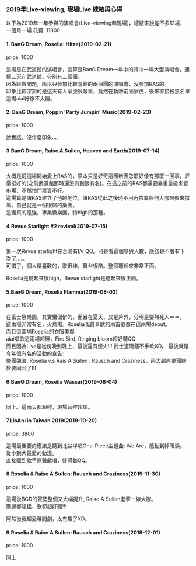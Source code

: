 ### 2019年Live-viewing, 現場Live 總結與心得

以下為2019年一年參與的演唱會(Live-viewing和現場)，總結來說差不多12場，一個月一場
花費: 11800

#### 1. BanG Dream, Roselia: Hitze(2019-02-21)

price: 1000

這場是在武道館的演唱會，這算是BanG Dream一年中的其中一場大型演唱會，連續三天在武道館，分別有三個團。<br />
因為經費問題，所以只參加比較喜歡的兩個團的演唱會，沒參加RAS的。<br />
印象比較深刻的是這天有人家虎很嚴重，竟然在軌跡前面家虎，後來直接被黑名單<br />
這場aiai好像不太穩。

#### 2. BanG Dream, Poppin' Party Jumpin' Music(2019-02-23)

price: 1000

說實話，沒什麼印象...。

#### 3.BanG Dream, Raise A Suilen, Heaven and Earth(2019-07-14)

price: 1000

大概是從這場開始愛上RAS的，原本只是好奇這團新團怎麼好像有那麼一回事，評價挺好的(之前武道館那時還沒有到很有名)。在這之前的RAS都還要靠重量級來賓串場，不然怕門票賣不好。<br />
這場算是讓RAS建立了他的地位，讓RAS從此之後時不用再依靠任何大咖來賓來撐場。自己就是一個很屌的樂團。<br />
這團真的是強，專業級樂團，特high的那種。


#### 4.Revue Starlight #2 revival(2019-07-15)

price: 1000

第一次Revue starlight在台灣有LV QQ。可是看這個參與人數，應該是不會有下次了....。<br />
可惜了，個人蠻喜歡的，歌很棒，舞台很酷。整個聽起來非常正面。<br />

Roselia是聽起來很high，Revue starlight是聽起來很正面。

#### 5.BanG Dream, Roselia Flamma(2019-08-03)

price: 1000

在富士急樂園，其實蠻偏僻的，而且在夏天、又是戶外，分明是要熱死人＝＝。
這兩場非常有名，火鳥場。Roselia我最喜歡的兩首歌都在這兩場debut。<br />
而且這兩場Roselia的衣服美爆<br />
aiai唱歌這兩場超穩，Fire Bird, Ringing bloom超好聽QQ<br />
而且因為Live是從傍晚到晚上，最後還有煙火!!! 武士道砸錢不手軟XD。
最後就是今年很有名的活動的宣告: <br />
樂團競演:
Roselia v.s Rais A Suilen : Rausch and Craziness，兩大超屌樂團終於要同台了!!!

#### 6.BanG Dream, Roselia Wassar(2019-08-04)

price: 1000

同上。這兩天都超穩，現場音控超屌。

#### 7.LisAni in Taiwan 2019(2019-10-20)

price: 3800

這場最重要的應該是聽到北谷洋唱One-Piece主題曲: We Are，感動到掉眼淚。從小到大最愛的動漫。<br />
直接聽到歌手原聲獻唱，好感動QQ。

#### 8.Roselia & Raise A Suilen: Rausch and Craziness(2019-11-30)

price: 1000

這場後BGD的聲勢整個又大幅提升, Raise A Suilen進擊一線大咖。<br />
兩邊都超猛，歌都超好聽!!!<br />

阿然後我超愛幕間劇，太有趣了XD。

#### 9.Roselia & Raise A Suilen: Rausch and Craziness(2019-12-01)

price: 1000

同上